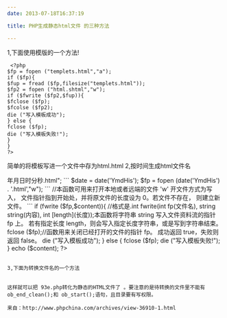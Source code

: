 ```yaml
---
date: 2013-07-18T16:37:19

title: PHP生成静态html文件 的三种方法

---
```


1,下面使用模版的一个方法!
```
 <?php 
$fp = fopen ("templets.html","a"); 
if ($fp){ 
$fup = fread ($fp,filesize("templets.html")); 
$fp2 = fopen ("html.shtml","w"); 
if ($fwrite ($fp2,$fup)){ 
$fclose ($fp); 
$fcolse ($fp2); 
die ("写入模板成功"); 
} else { 
fclose ($fp); 
die ("写入模板失败!"); 
} 
} 
?> 
```

简单的将模板写进一个文件中存为html.html
2,按时间生成html文件名
 <? 
$content = "这是一个以日期时间为文件名的静态生成网页的测试文件，
文件名格式一般为<font color=#ff0000>年月日时分秒.html</font>"; 
```
$date = date('YmdHis'); 
$fp = fopen (date('YmdHis') . '.html',"w");
```

//本函数可用来打开本地或者远端的文件 'w' 开文件方式为写入，
文件指针指到开始处，并将原文件的长度设为 0。若文件不存在，
则建立新文件。 
```
if (fwrite ($fp,$content)){
//格式是.int fwrite(int fp(文件名), string string(内容),
 int [length](长度));本函数将字符串 string 写入文件资料流的指针 fp 上。
若有指定长度 length，则会写入指定长度字符串，或是写到字符串结束。 
fclose ($fp);//函数用来关闭已经打开的文件的指针 fp。
成功返回 true，失败则返回 false。 
die ("写入模板成功"); 
} else { 
fclose ($fp); 
die ("写入模板失败!"); 
} 
echo ($content); 
?>
```

3,下面为转换文件名的一个方法
 ```
<?php 
$s_fname = "93e.php"; 
$o_fname = "93e.htm"; 
ob_end_clean(); 
ob_start(); 
include($s_fname); 
$length = ob_get_length(); 
$buffer = ob_get_contents(); 
$buffer = eregi_replace("r","",$buffer); 
ob_end_clean(); 

$fp = fopen($o_fname,"w+"); 
fwrite($fp,$buffer); 
fclose($fp); 
?>
```

这样就可以把 93e.php转化为静态的HTML文件了 。要注意的是待转换的文件里不能有 ob_end_clean();和 ob_start();语句，且目录要有写权限。

来自：http://www.phpchina.com/archives/view-36910-1.html
